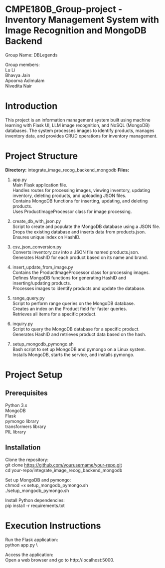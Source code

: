 # CMPE180B_Group-project - Inventory Management System with Image Recognition and MongoDB Backend

Group Name: DBLegends

Group members:\
Lu Li \
Bhavya Jain \
Apoorva Adimulam \
Nivedita Nair 

# Introduction
This project is an information management system built using machine learning with Flask UI, LLM image recognition, and NoSQL (MongoDB) databases. The system processes images to identify products, manages inventory data, and provides CRUD operations for inventory management.

# Project Structure
**Directory:** integrate_image_recog_backend_mongodb
**Files:**
1. app.py \
Main Flask application file.  \
Handles routes for processing images, viewing inventory, updating inventory, deleting products, and uploading JSON files.  \
Contains MongoDB functions for inserting, updating, and deleting products. \
Uses ProductImageProcessor class for image processing.

2. create_db_with_json.py \
Script to create and populate the MongoDB database using a JSON file. \
Drops the existing database and inserts data from products.json. \
Ensures unique index on HashID.

3. csv_json_conversion.py \
Converts inventory.csv into a JSON file named products.json. \
Generates HashID for each product based on its name and brand.

4. insert_update_from_image.py \
Contains the ProductImageProcessor class for processing images. \
Defines MongoDB functions for generating HashID and inserting/updating products. \
Processes images to identify products and update the database.

5. range_query.py \
Script to perform range queries on the MongoDB database. \
Creates an index on the Product field for faster queries. \
Retrieves all items for a specific product. 

6. inquiry.py \
Script to query the MongoDB database for a specific product. \
Generates HashID and retrieves product data based on the hash. 

7. setup_mongodb_pymongo.sh \
Bash script to set up MongoDB and pymongo on a Linux system. \
Installs MongoDB, starts the service, and installs pymongo. 


# Project Setup 
## Prerequisites
Python 3.x \
MongoDB \
Flask \
pymongo library \
transformers library \
PIL library 

## Installation
Clone the repository: \
  git clone https://github.com/yourusername/your-repo.git \
cd your-repo/integrate_image_recog_backend_mongodb

Set up MongoDB and pymongo: \
  chmod +x setup_mongodb_pymongo.sh \
./setup_mongodb_pymongo.sh

Install Python dependencies: \
  pip install -r requirements.txt

# Execution Instructions 
Run the Flask application: \
  python app.py \
  
Access the application: \
  Open a web browser and go to http://localhost:5000.
